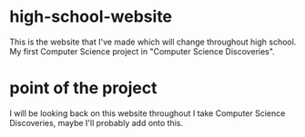 # high-school-website
This is the website that I've made which will change throughout high school. My first Computer Science project in "Computer Science Discoveries".

# point of the project
I will be looking back on this website throughout I take Computer Science Discoveries, maybe I'll probably add onto this.
